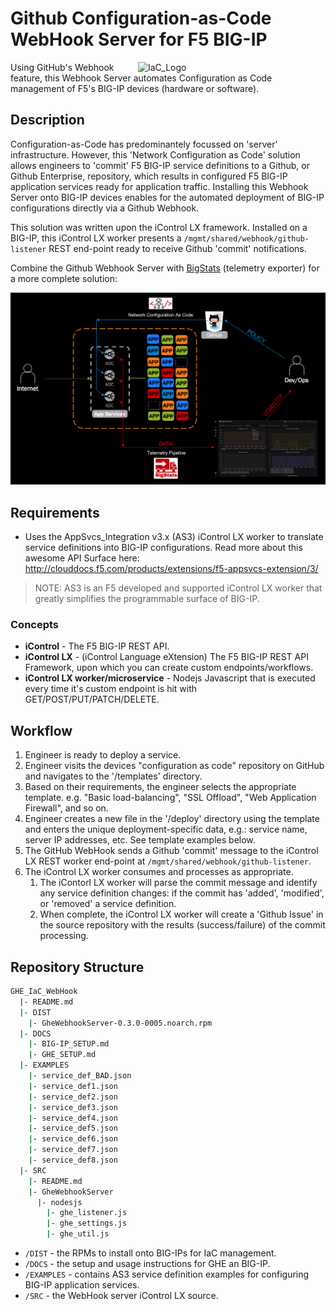 # Github Configuration-as-Code WebHook Server for F5 BIG-IP

<img align="right" width="300px" src="IaC_Logo-300dpi.png" alt="IaC_Logo"/>

Using GitHub's Webhook feature, this Webhook Server automates Configuration as Code management of F5's BIG-IP devices (hardware or software).

## Description

Configuration-as-Code has predominantely focussed on 'server' infrastructure. However, this 'Network Configuration as Code' solution allows engineers to 'commit' F5 BIG-IP service definitions to a Github, or Github Enterprise, repository, which results in configured F5 BIG-IP application services ready for application traffic. Installing this Webhook Server onto BIG-IP devices enables for the automated deployment of BIG-IP configurations directly via a Github Webhook.

This solution was written upon the iControl LX framework. Installed on a BIG-IP, this iControl LX worker presents a `/mgmt/shared/webhook/github-listener` REST end-point ready to receive Github 'commit' notifications.

Combine the Github Webhook Server with [BigStats](https://github.com/f5devcentral/BigStats) (telemetry exporter) for a more complete solution:

![](Webhook-BigStats-Arch_Diag.png)

## Requirements

* Uses the AppSvcs_Integration v3.x (AS3) iControl LX worker to translate service definitions into BIG-IP configurations. Read more about this awesome API Surface here: http://clouddocs.f5.com/products/extensions/f5-appsvcs-extension/3/

> NOTE: AS3 is an F5 developed and supported iControl LX worker that greatly simplifies the programmable surface of BIG-IP.

### Concepts

* **iControl** - The F5 BIG-IP REST API.
* **iControl LX** - (iControl Language eXtension) The F5 BIG-IP REST API Framework, upon which you can create custom endpoints/workflows.
* **iControl LX worker/microservice** - Nodejs Javascript that is executed every time it's custom endpoint is hit with GET/POST/PUT/PATCH/DELETE.

## Workflow

1. Engineer is ready to deploy a service.
2. Engineer visits the devices "configuration as code" repository on GitHub and navigates to the '/templates' directory.
3. Based on their requirements, the engineer selects the appropriate template. e.g. "Basic load-balancing", "SSL Offload", "Web Application Firewall", and so on.
4. Engineer creates a new file in the '/deploy' directory using the template and enters the unique deployment-specific data, e.g.: service name, server IP addresses, etc. See template examples below.
5. The GitHub WebHook sends a Github 'commit' message to the iControl LX REST worker end-point at `/mgmt/shared/webhook/github-listener`.
6. The iControl LX worker consumes and processes as appropriate.
   1. The iContorl LX worker will parse the commit message and identify any service definition changes: if the commit has 'added', 'modified', or 'removed' a service definition.
   2. When complete, the iControl LX worker will create a 'Github Issue' in the source repository with the results (success/failure) of the commit processing.

## Repository Structure

```sh
GHE_IaC_WebHook
  |- README.md
  |- DIST
    |- GheWebhookServer-0.3.0-0005.noarch.rpm
  |- DOCS
    |- BIG-IP_SETUP.md
    |- GHE_SETUP.md
  |- EXAMPLES
    |- service_def_BAD.json
    |- service_def1.json
    |- service_def2.json
    |- service_def3.json
    |- service_def4.json
    |- service_def5.json
    |- service_def6.json
    |- service_def7.json
    |- service_def8.json
  |- SRC
    |- README.md
    |- GheWebhookServer
      |- nodesjs
        |- ghe_listener.js
        |- ghe_settings.js
        |- ghe_util.js
```

* `/DIST` - the RPMs to install onto BIG-IPs for IaC management.
* `/DOCS` - the setup and usage instructions for GHE an BIG-IP.
* `/EXAMPLES` - contains AS3 service definition examples for configuring BIG-IP application services.
* `/SRC` - the WebHook server iControl LX source.
